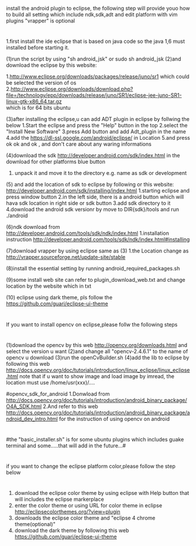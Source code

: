 #
install the android plugin to eclipse, the following step will 
provide youo how to build all setting which include ndk,sdk,adt and edit platform with vim plugins "vrapper" is optional
#
1.first install the ide eclipse that is based on java code so the java 1,6 must installed 
  before starting it.

(1)run the script by using "sh android_jsk" or sudo sh android_jsk
(2)and download the eclipse by this website:

1.http://www.eclipse.org/downloads/packages/release/juno/sr1  which could be selected the version of os
2.http://www.eclipse.org/downloads/download.php?file=/technology/epp/downloads/release/juno/SR1/eclipse-jee-juno-SR1-linux-gtk-x86_64.tar.gz  
which is for 64 bits ubuntu

(3)after installing the eclipse,u can add ADT plugin in eclipse by follwing the below
1.Start the eclipse and press the "Help" button in the top
2.select the "Install New Software"
3.press Add button and add Adt_plugin in the name
4.add the https://dl-ssl.google.com/android/eclipse/ in Location
5.and press ok ok and ok , and don't care about any waring informations

(4)download the sdk http://developer.android.com/sdk/index.html in the download for other platforms blue button
1. unpack it and move it to the directory e.g. name as sdk or development

(5) and add the location of sdk to eclipse by following or this website: http://developer.android.com/sdk/installing/index.html
1.starting eclipse and press window button
2.in the left side, there is a android button which will hava sdk location in right side or sdk button
3.add sdk directory to it
4.download the android sdk versionr by move to DIR{sdk}/tools and run ./android

(6)ndk download from http://developer.android.com/tools/sdk/ndk/index.html
1.installation instruction http://developer.android.com/tools/sdk/ndk/index.html#installing

(7)download vrapper by using eclipse same as (3)
1.the Location change as http://vrapper.sourceforge.net/update-site/stable

(8)install the essential setting by running android_required_packages.sh

(9)some install web site can refer to plugin_download_web.txt and change location by the website which in txt

(10) eclipse using dark theme, pls follow the https://github.com/guari/eclipse-ui-theme
#
If you want to install opencv on eclipse,please follw the following steps
#
(1)download the opencv by this web http://opencv.org/downloads.html and select the version u want
(2)and change all "opencv-2.4.6.1" to the name of opencv u download
(3)run the openCvBuilder.sh 
(4)add the lib to eclipse by following this web http://docs.opencv.org/doc/tutorials/introduction/linux_eclipse/linux_eclipse.html 
note that if u want to show image and load image by imread, the location must use /home/usr(xxx)/....

#opencv_sdk_for_android
1.Donwload from http://docs.opencv.org/doc/tutorials/introduction/android_binary_package/O4A_SDK.html
2.And refer to this web http://docs.opencv.org/doc/tutorials/introduction/android_binary_package/android_dev_intro.html 
  for the instruction of using opencv on android
#

#the "basic_installer.sh" is for some ubuntu plugins which includes guake terminal and some.....that will add in the future...#

#
if you want to change the eclipse platform color,please follow the step below
#
1. download the eclipse color theme by using eclipse with Help button that will includes the eclipse markerplace
2. enter the color theme or using URL for color theme in eclipse http://eclipsecolorthemes.org/?view=plugin
3. downloads the eclipse color theme and "eclipse 4 chrome theme(optional)"
4. download the dark theme by following this web https://github.com/guari/eclipse-ui-theme




 


